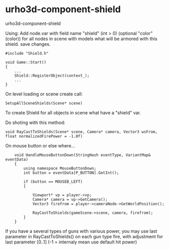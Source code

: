 # urho3d-component-shield
urho3d-component-shield

Using:
Add node.var with field name "shield" (int > 0) (optional "color" (color)) for all nodes in scene with models what will be armored with this shield. save changes.

```
#include "Shield.h"

void Game::Start()
{
    ...
    Shield::RegisterObject(context_);
    ...
}
```

On level loading or scene create call:
```
SetupAllSceneShields(Scene* scene)
```
To create Shield for all objects in scene what have a "shield" var.

Do shoting with this method: 
```
void RayCastToShields(Scene* scene, Camera* camera, Vector3 wsFrom, float normalizedFirePower = -1.0f)
```

On mouse button or else where...
```
	void HandleMouseButtonDown(StringHash eventType, VariantMap& eventData)
	{
		using namespace MouseButtonDown;
		int button = eventData[P_BUTTON].GetInt();

		if (button == MOUSEB_LEFT) 
		{

			Viewport* vp = player->vp;
			Camera* camera = vp->GetCamera();
			Vector3 firefrom = player->cameraNode->GetWorldPosition();

			RayCastToShields(gameScene->scene, camera, firefrom);			
		}
	}
```
	
If you have a several types of guns with various power, you may use last parameter in RayCastToShields() on each gun type fire, with adjustment for last parameter [0..1] (-1 = internaly mean use default hit power)

